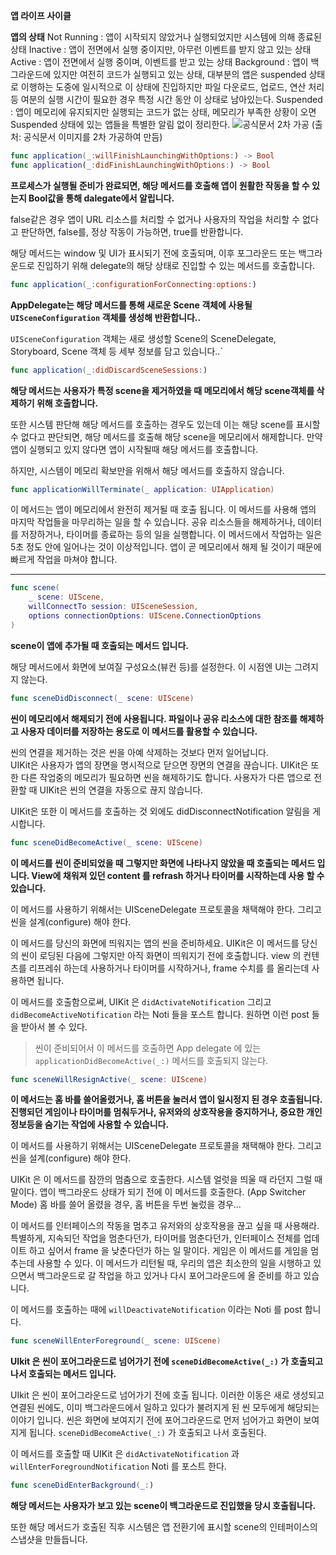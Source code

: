 **앱 라이프 사이클** 

**앱의 상태** 
Not Running : 앱이 시작되지 않았거나 실행되었지만 시스템에 의해 종료된 상태
Inactive : 앱이 전면에서 실행 중이지만, 아무런 이벤트를 받지 않고 있는 상태 
Active : 앱이 전면에서 실행 중이며, 이벤트를 받고 있는 상태 
Background : 앱이 백그라운드에 있지만 여전히 코드가 실행되고 있는 상태, 대부분의 앱은 suspended 상태로 이행하는 도중에 일시적으로 이 상태에 진입하지만 파일 다운로드, 업로드, 연산 처리 등 여분의 실행 시간이 필요한 경우 특정 시간 동안 이 상태로 남아있는다. 
Suspended : 앱이 메모리에 유지되지만 실행되는 코드가 없는 상태, 메모리가 부족한 상황이 오면 Suspended 상태에 있는 앱들을 특별한 알림 없이 정리한다.
![공식문서 2차 가공](https://i.imgur.com/TfAGN5q.png)
(출처: 공식문서 이미지를 2차 가공하여 만듬)

```swift
func application(_:willFinishLaunchingWithOptions:) -> Bool
func application(_:didFinishLaunchingWithOptions:) -> Bool
```
**프로세스가 실행될 준비가 완료되면, 해당 메서드를 호출해 앱이 원활한 작동을 할 수 있는지 Bool값을 통해 dalegate에서 알립니다.**

false같은 경우 앱이 URL 리소스를 처리할 수 없거나 사용자의 작업을 처리할 수 없다고 판단하면, false를, 정상 작동이 가능하면, true를 반환합니다.

해당 메서드는 window 및 UI가 표시되기 전에 호출되며, 이후 포그라운드 또는 백그라운드로 진입하기 위해 delegate의 해당 상태로 진입할 수 있는 메서드를 호출합니다.

```swift
func application(_:configurationForConnecting:options:)
```

**AppDelegate는 해당 메서드를 통해 새로운 Scene 객체에 사용될 `UISceneConfiguration` 객체를 생성해 반환합니다..**

`UISceneConfiguration` 객체는 새로 생성할 Scene의  SceneDelegate, Storyboard, Scene 객체 등 세부 정보를 담고 있습니다..`

```swift
func application(_:didDiscardSceneSessions:)
```

**해당 메서드는 사용자가 특정 scene을 제거하였을 때 메모리에서 해당 scene객체를 삭제하기 위해 호출합니다.**

또한 시스템 판단해 해당 메서드를 호출하는 경우도 있는데 이는 해당 scene를 표시할 수 없다고 판단되면, 해당 메서드를 호출해 해당 scene을 메모리에서 해제합니다. 만약 앱이 실행되고 있지 않다면 앱이 시작될때 해당 메서드를 호출합니다.

하지만, 시스템이 메모리 확보만을 위해서 해당 메서드를 호출하지 않습니다.

```swift
func applicationWillTerminate(_ application: UIApplication)
```
이 메서드는 앱이 메모리에서 완전히 제거될 때 호출 됩니다. 이 메서드를 사용해 앱의 마지막 작업들을 마무리하는 일을 할 수 있습니다. 
공유 리소스들을 해제하거나, 데이터를 저장하거나, 타이머를 종료하는 등의 일을 실행합니다. 이 메서드에서 작업하는 일은 5초 정도 안에 일어나는 것이 이상적입니다. 앱이 곧 메모리에서 해제 될 것이기 때문에 빠르게 작업을 마쳐야 합니다. 


---

```swift
func scene(
    _ scene: UIScene,
    willConnectTo session: UISceneSession,
    options connectionOptions: UIScene.ConnectionOptions
)
```
**scene이 앱에 추가될 때 호출되는 메서드 입니다.**

해당 메서드에서 화면에 보여질 구성요소(뷰컨 등)를 설정한다. 이 시점엔 UI는 그려지지 않는다. 

```swift
func sceneDidDisconnect(_ scene: UIScene)
```
**씬이 메모리에서 해제되기 전에 사용됩니다. 
파일이나 공유 리소스에 대한 참조를 해제하고 사용자 데이터를 저장하는 용도로 이 메서드를 활용할 수 있습니다.**

씬의 연결을 제거하는 것은 씬을 아예 삭제하는 것보다 먼저 일어납니다.  
UIKit은 사용자가 앱의 장면을 명시적으로 닫으면 장면의 연결을 끊습니다.
UIKit은 또한 다른 작업중의 메모리가 필요하면 씬을 해제하기도 합니다.
사용자가 다른 앱으로 전환할 때 UIKit은 씬의 연결을 자동으로 끊지 않습니다.

UIKit은 또한 이 메서드를 호출하는 것 외에도 didDisconnectNotification 알림을 게시합니다.
```swift
func sceneDidBecomeActive(_ scene: UIScene)
```

**이 메서드를 씬이 준비되었을 때 그렇지만 화면에 나타나지 않았을 때 호출되는 메서드 입니다. View에 채워져 있던 content 를 refrash 하거나 타이머를 시작하는데 사용 할 수 있습니다.**


이 메서드를 사용하기 위해서는 UISceneDelegate 프로토콜을 채택해야 한다. 그리고 씬을 설계(configure) 해야 한다.

이 메서드를 당신의 화면에 띄워지는 앱의 씬을 준비하세요.
UIKit은 이 메서드를 당신의 씬이 로딩된 다음에 그렇지만 아직 화면이 띄워지기 전에 호출합니다. 
view 의 컨텐츠를 리프레쉬 하는데 사용하거나 타이머를 시작하거나, frame 수치를 를 올리는데 사용하면 됩니다. 

이 메서드를 호출함으로써, UIKit 은 `didActivateNotification` 그리고 `didBecomeActiveNotification` 라는 Noti 들을 포스트 합니다. 
원하면 이런 post 들을 받아서 볼 수 있다.

> 씬이 준비되어서 이 메서드를 호출하면 App delegate 에 있는 ` applicationDidBecomeActive(_:)` 메서드를 호출되지 않는다. 
```swift
func sceneWillResignActive(_ scene: UIScene)
```

**이 메서드는 홈 바를 쓸어올렸거나, 홈 버튼을 눌러서 앱이 일시정지 된 경우 호출됩니다. 진행되던 게임이나 타이머를 멈춰두거나, 유저와의 상호작용을 중지하거나, 중요한 개인정보등을 숨기는 작업에 사용할 수 있습니다.**


이 메서드를 사용하기 위해서는 UISceneDelegate 프로토콜을 채택해야 한다. 그리고 씬을 설계(configure) 해야 한다.

UIKit 은 이 메서드를 잠깐의 멈춤으로 호출한다. 시스템 얼럿을 띄울 때 라던지 그럴 때 말이다. 
앱이 백그라운드 상태가 되기 전에 이 메서드를 호출한다.  (App Switcher Mode)
홈 바를 쓸어 올렸을 경우, 홈 버튼을 두번 눌렀을 경우...

이 메서드를 인터페이스의 작동을 멈추고 유저와의 상호작용을 끊고 싶을 때 사용해라. 
특별하게, 지속되던 작업을 멈춘다던가, 타이머를 멈춘다던가, 인터페이스 전체를 업데이트 하고 싶어서 frame 을 낮춘다던가 하는 일 말이다. 게임은 이 메서드를 게임을 멈추는데 사용할 수 있다. 
이 메서드가 리턴될 때, 우리의 앱은 최소한의 일을 시행하고 있으면서 백그라운드로 갈 작업을 하고 있거나 다시 포어그라운드에 올 준비를 하고 있습니다. 

이 메서드를 호출하는 때에 `willDeactivateNotification` 이라는 Noti 를 post 합니다. 


```swift
func sceneWillEnterForeground(_ scene: UIScene)
```
**UIkit 은 씬이 포어그라운드로 넘어가기 전에 `sceneDidBecomeActive(_:)` 가 호출되고 나서 호출되는 메서드 입니다.**

UIkit 은 씬이 포어그라운드로 넘어가기 전에 호출 됩니다. 
이러한 이동은 새로 생성되고 연결된 씬에도, 이미 백그라운드에서 일하고 있다가 불려지게 된 씬 모두에게 해당되는 이야기 입니다. 
씬은 화면에 보여지기 전에 포어그라운드로 먼저 넘어가고 화면이 보여지게 됩니다. 
`sceneDidBecomeActive(_:)` 가 호출되고 나서 호출된다.

이 메서드를 호출할 때 UIKit 은 `didActivateNotification` 과  `willEnterForegroundNotification` Noti 를 포스트 한다. 


```swift
func sceneDidEnterBackground(_:)
```

**해당 메서드는 사용자가 보고 있는 scene이 백그라운드로 진입했을 당시 호출됩니다.**

또한 해당 메서드가 호출된 직후 시스템은 앱 전환기에 표시할 scene의 인테퍼이스의 스냅샷을 만들듭니다.

